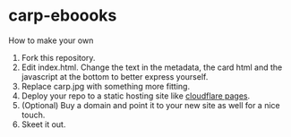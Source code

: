 # carp-eboooks

How to make your own

1. Fork this repository.
2. Edit index.html. Change the text in the metadata, the card html and the javascript at the bottom to better express yourself. 
3. Replace carp.jpg with something more fitting. 
4. Deploy your repo to a static hosting site like [cloudflare pages](https://pages.cloudflare.com/).
5. (Optional) Buy a domain and point it to your new site as well for a nice touch.
6. Skeet it out. 
